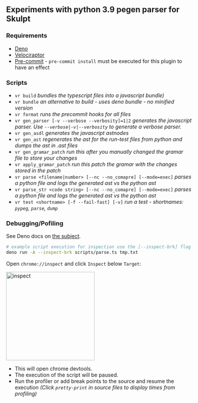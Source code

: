 ## Experiments with python 3.9 pegen parser for Skulpt

### Requirements

- [Deno](https://deno.land/manual/getting_started/installation)
- [Velociraptor](https://velociraptor.run/docs/installation/)
- [Pre-commit](https://pre-commit.com/#install) - `pre-commit install` must be executed for this plugin to have an effect

### Scripts

- `vr build`
  _bundles the typescript files into a javascript bundle)_
- `vr bundle`
  _an alternative to build - uses deno bundle - no minified version_
- `vr format`
  _runs the precommit hooks for all files_
- `vr gen_parser [-v --verbose --verbosity]=1|2`
  _generates the javascript parser. Use `--verbose|-v|--verbosity` to generate a verbose parser._
- `vr gen_asdl`
  _generates the javascript astnodes_
- `vr gen_ast`
  _regenerates the ast for the run-test files from python and dumps the ast in .ast files_
- `vr gen_gramar_patch`
  _run this after you manually changed the gramar file to store your changes_
- `vr apply_gramar_patch`
  _run this patch the gramar with the changes stored in the patch_
- `vr parse <filename|number> [--nc --no_comapre] [--mode=exec]`
  _parses a python file and logs the generated ast vs the python ast_
- `vr parse_str <code string> [--nc --no_comapre] [--mode=exec]`
  _parses a python file and logs the generated ast vs the python ast_
- `vr test <shortname> [-f --fail-fast] [-v]`
  _run a test - shortnames: `pypeg`, `parse`, `dump`_

### Debugging/Pofiling

See Deno docs on [the subject](https://deno.land/manual/getting_started/debugging_your_code).

```sh
# example script execution for inspection use the [--inspect-brk] flag
deno run -A --inspect-brk scripts/parse.ts tmp.txt
```

Open `chrome://inspect` and click `Inspect` below `Target`:

<img width="240" alt="inspect" src="https://deno.land/x/deno@v1.11.3/docs/images/debugger1.jpg">

- This will open chrome devtools.
- The execution of the script will be paused.
- Run the profiler or add break points to the source and resume the execution
  _(Click `pretty-print` in source files to display times from profiling)_
